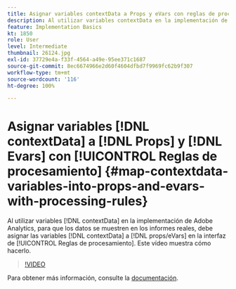 ```yaml
---
title: Asignar variables contextData a Props y eVars con reglas de procesamiento
description: Al utilizar variables contextData en la implementación de Adobe Analytics, para que los datos se muestren en informes reales, debe asignar las variables contextData a Props/eVars en la interfaz de reglas de procesamiento. Este vídeo muestra cómo hacerlo.
feature: Implementation Basics
kt: 1850
role: User
level: Intermediate
thumbnail: 26124.jpg
exl-id: 37729e4a-f33f-4564-a49e-95ee371c1687
source-git-commit: 8ec6674966e2d60f4604dfbd7f9969fc62b9f307
workflow-type: tm+mt
source-wordcount: '116'
ht-degree: 100%

---
```


# Asignar variables [!DNL contextData] a [!DNL Props] y [!DNL Evars] con [!UICONTROL Reglas de procesamiento] {#map-contextdata-variables-into-props-and-evars-with-processing-rules}

Al utilizar variables [!DNL contextData] en la implementación de Adobe Analytics, para que los datos se muestren en los informes reales, debe asignar las variables [!DNL contextData] a [!DNL props/eVars] en la interfaz de [!UICONTROL Reglas de procesamiento]. Este vídeo muestra cómo hacerlo.

>[!VIDEO](https://video.tv.adobe.com/v/26124/?quality=12)

Para obtener más información, consulte la [documentación](https://experienceleague.adobe.com/docs/analytics/admin/admin-tools/processing-rules/processing-rules.html?lang=es).
